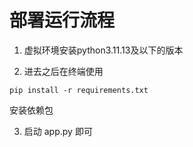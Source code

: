 # 部署运行流程

1. 虚拟环境安装python3.11.13及以下的版本

2. 进去之后在终端使用
```
pip install -r requirements.txt
```
安装依赖包

3. 启动 app.py 即可
